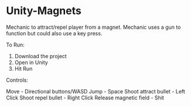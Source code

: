 # Unity-Magnets

Mechanic to attract/repel player from a magnet. Mechanic uses a gun to function but could also use a key press.

To Run:

1) Download the project
2) Open in Unity
3) Hit Run

Controls:

Move - Directional buttons/WASD
Jump - Space
Shoot attract bullet - Left Click
Shoot repel bullet - Right Click
Release magnetic field - Shit

